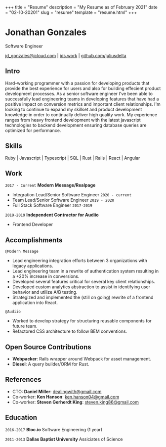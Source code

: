 +++
title = "Resume"
description = "My Resume as of February 2021"
date = "02-10-20201"
slug = "resume"
template = "resume.html"
+++

# Jonathan Gonzales
Software Engineer

<div id="webaddress">
  <a href="jd_gonzales@icloud.com">jd_gonzales@icloud.com</a> | <a href="/">jds.work</a> | <a href="https://github.com/juliusdelta" target="_blank">github.com/juliusdelta</a>
</div>

## Intro
Hard-working programmer with a passion for developing products that provide the best experience for users and also for building
effecient product development processes. As a senior software engineer I've been able to successfully lead engineering teams in
developing features that have had a positive impact on conversion metrics and important client relationships. I'm looking to continue to
expand my skillset and product development knowledge in order to continually deliver high quality work. My experience ranges from heavy
frontend development with the latest javascript technologies to backend development ensuring database queries are optimized for performance.

## Skills
Ruby | Javascript | Typescript | SQL | Rust | Rails | React | Angular

## Work

`2017 - Current`
__Modern Message/Realpage__

- Integration Lead/Senior Software Engineer
`2020 - current`
- Team Lead/Senior Software Engineer
`2019 - 2020`
- Full Stack Software Engineer
`2017-2019`

`2019-2019`
__Independent Contractor for Audiio__
- Frontend Developer

## Accomplishments
`@Modern Message`
- Lead engineering integration efforts between 3 organizations with legacy applications.
- Lead engineering team in a rewrite of authentication system resulting in a +20% increase in conversions.
- Developed several features critical for several key client relationships.
- Developed custom analytics abstraction to assist in identifying user behavior and utilize A/B testing.
- Strategized and implemented the (still on going) rewrite of a frontend application into React.

`@Audiio`
- Worked to develop strategy for structuring reusable components for future team.
- Refactored CSS architecture to follow BEM conventions.

## Open Source Contributions
- __Webpacker__: Rails wrapper around Webpack for asset management.
- __Diesel__: A query builder/ORM for Rust.

## References
- CTO: __Daniel Miller__: dealingwith@gmail.com
- Co-worker: __Ken Hanson__: ken.hanson04@gmail.com
- Co-worker: __Steven Gerherdt King__: steven.king86@gmail.com

## Education
`2016-2017`
__Bloc.io__
Software Engineering (1 year)

`2011-2013`
__Dallas Baptist University__
Assiciates of Science


